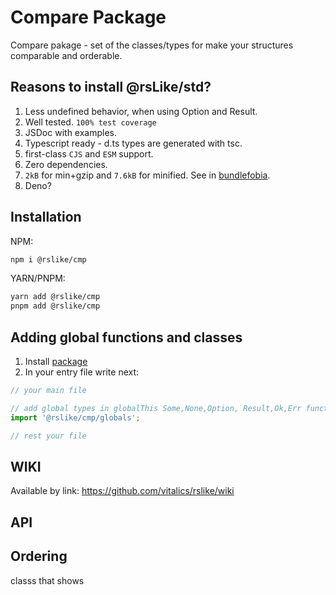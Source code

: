 # Compare Package

Compare pakage - set of the classes/types for make your structures comparable and orderable.

## Reasons to install @rsLike/std?

1. Less undefined behavior, when using Option and Result.
2. Well tested. `100% test coverage`
3. JSDoc with examples.
4. Typescript ready - d.ts types are generated with tsc.
5. first-class `CJS` and `ESM` support.
6. Zero dependencies.
7. `2kB` for min+gzip and `7.6kB` for minified. See in [bundlefobia](https://bundlephobia.com/package/@rslike/std@1.4.2).
8. Deno?

## Installation

NPM:

```bash
npm i @rslike/cmp
```

YARN/PNPM:

```bash
yarn add @rslike/cmp
pnpm add @rslike/cmp
```

## Adding global functions and classes

1. Install [package](#installation)
2. In your entry file write next:

```typescript
// your main file

// add global types in globalThis Some,None,Option, Result,Ok,Err functions
import '@rslike/cmp/globals';

// rest your file
```

## WIKI

Available by link: https://github.com/vitalics/rslike/wiki

## API

## Ordering

classs that shows 